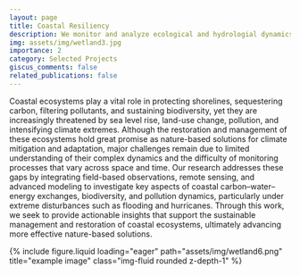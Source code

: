 ```yaml
---
layout: page
title: Coastal Resiliency
description: We monitor and analyze ecological and hydrologial dynamics of coastal ecosystems, to support more informed and sustainable coastal restoration and nature-based climate solutions.
img: assets/img/wetland3.jpg
importance: 2
category: Selected Projects
giscus_comments: false
related_publications: false
---
```


Coastal ecosystems play a vital role in protecting shorelines, sequestering carbon, filtering pollutants, and sustaining biodiversity, yet they are increasingly threatened by sea level rise, land-use change, pollution, and intensifying climate extremes. Although the restoration and management of these ecosystems hold great promise as nature-based solutions for climate mitigation and adaptation, major challenges remain due to limited understanding of their complex dynamics and the difficulty of monitoring processes that vary across space and time. Our research addresses these gaps by integrating field-based observations, remote sensing, and advanced modeling to investigate key aspects of coastal carbon–water–energy exchanges, biodiversity, and pollution dynamics, particularly under extreme disturbances such as flooding and hurricanes. Through this work, we seek to provide actionable insights that support the sustainable management and restoration of coastal ecosystems, ultimately advancing more effective nature-based solutions.

<div class="row">
    <div class="col-sm mt-3 mt-md-0">
        {% include figure.liquid loading="eager" path="assets/img/wetland6.png" title="example image" class="img-fluid rounded z-depth-1" %}
    </div>
</div>
